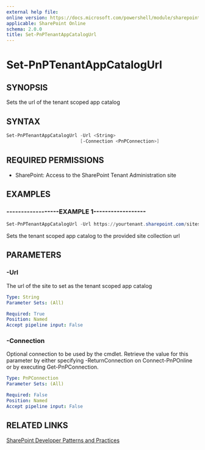 ```yaml
---
external help file:
online version: https://docs.microsoft.com/powershell/module/sharepoint-pnp/set-pnptenantappcatalogurl
applicable: SharePoint Online
schema: 2.0.0
title: Set-PnPTenantAppCatalogUrl
---
```


# Set-PnPTenantAppCatalogUrl

## SYNOPSIS
Sets the url of the tenant scoped app catalog

## SYNTAX 

```powershell
Set-PnPTenantAppCatalogUrl -Url <String>
                           [-Connection <PnPConnection>]
```

## REQUIRED PERMISSIONS

* SharePoint: Access to the SharePoint Tenant Administration site

## EXAMPLES

### ------------------EXAMPLE 1------------------
```powershell
Set-PnPTenantAppCatalogUrl -Url https://yourtenant.sharepoint.com/sites/appcatalog
```

Sets the tenant scoped app catalog to the provided site collection url

## PARAMETERS

### -Url
The url of the site to set as the tenant scoped app catalog

```yaml
Type: String
Parameter Sets: (All)

Required: True
Position: Named
Accept pipeline input: False
```

### -Connection
Optional connection to be used by the cmdlet. Retrieve the value for this parameter by either specifying -ReturnConnection on Connect-PnPOnline or by executing Get-PnPConnection.

```yaml
Type: PnPConnection
Parameter Sets: (All)

Required: False
Position: Named
Accept pipeline input: False
```

## RELATED LINKS

[SharePoint Developer Patterns and Practices](https://aka.ms/sppnp)